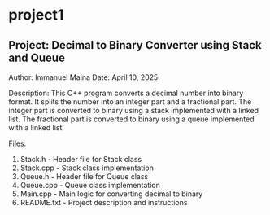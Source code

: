 # project1
Project: Decimal to Binary Converter using Stack and Queue
----------------------------------------------------------
Author: Immanuel Maina
Date: April 10, 2025

Description:
This C++ program converts a decimal number into binary format.
It splits the number into an integer part and a fractional part.
The integer part is converted to binary using a stack implemented with a linked list.
The fractional part is converted to binary using a queue implemented with a linked list.

Files:
1. Stack.h    - Header file for Stack class
2. Stack.cpp  - Stack class implementation
3. Queue.h    - Header file for Queue class
4. Queue.cpp  - Queue class implementation
5. Main.cpp   - Main logic for converting decimal to binary
6. README.txt - Project description and instructions


